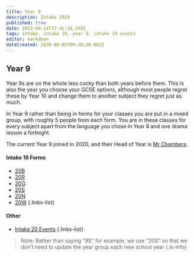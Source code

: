 ```yaml
---
title: Year 9
description: Intake 2019
published: true
date: 2022-09-14T17:41:10.249Z
tags: intake, intake 19, year 9, intake 19 events
editor: markdown
dateCreated: 2020-06-05T09:18:20.865Z
---
```


## Year 9
Year 9s are on the whole less cocky than both years before them. This is also the year you choose your GCSE options, although most people regret these by Year 10 and change them to another subject they regret just as much.

In Year 9 rather than being in forms for your classes you are put in a mixed group, with roughly 5 people from each form. You are in these classes for every subject apart from the language you chose in Year 8 and one drama lesson a fortnight.

The current Year 9 joined in 2020, and their Head of Year is [Mr Chambers](/teachers/mr-chambers).

#### Intake 19 Forms
- [20B](/students/intake20/b)
- [20R](/students/intake20/r)
- [20G](/students/intake20/g)
- [20S](/students/intake20/s)
- [20N](/students/intake20/n)
- [20W](/students/intake20/w)
{.links-list}

#### Other
- [Intake 20 Events](/students/intake20/events)
{.links-list}

> Note:  Rather than saying "9S" for example, we use "20S" so that we don't need to update the year group each new school year
{.is-info}
